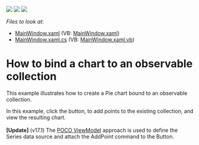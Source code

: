 <!-- default badges list -->
![](https://img.shields.io/endpoint?url=https://codecentral.devexpress.com/api/v1/VersionRange/128568661/15.2.4%2B)
[![](https://img.shields.io/badge/Open_in_DevExpress_Support_Center-FF7200?style=flat-square&logo=DevExpress&logoColor=white)](https://supportcenter.devexpress.com/ticket/details/E2595)
[![](https://img.shields.io/badge/📖_How_to_use_DevExpress_Examples-e9f6fc?style=flat-square)](https://docs.devexpress.com/GeneralInformation/403183)
<!-- default badges end -->
<!-- default file list -->
*Files to look at*:

* [MainWindow.xaml](./CS/PieBindingToObservableCollection/MainWindow.xaml) (VB: [MainWindow.xaml](./VB/PieBindingToObservableCollection/MainWindow.xaml))
* [MainWindow.xaml.cs](./CS/PieBindingToObservableCollection/MainWindow.xaml.cs) (VB: [MainWindow.xaml.vb](./VB/PieBindingToObservableCollection/MainWindow.xaml.vb))
<!-- default file list end -->
# How to bind a chart to an observable collection


<p>This example illustrates how to create a Pie chart bound to an observable collection.</p>
<p>In this example, click the button, to add points to the existing collection, and view the resulting chart.<br><br><strong>[Update]</strong> (v17.1) The <a href="https://documentation.devexpress.com/#WPF/CustomDocument17352">POCO ViewModel</a> approach is used to define the Series data source and attach the AddPoint command to the Button.</p>

<br/>


